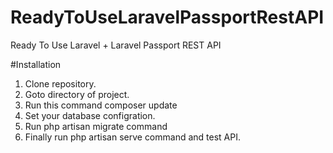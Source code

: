 # ReadyToUseLaravelPassportRestAPI
Ready To Use Laravel + Laravel Passport REST API

#Installation

1. Clone repository.
2. Goto directory of project.
3. Run this command composer update
4. Set your database configration. 
5. Run php artisan migrate command
6. Finally run php artisan serve command and test API. 

